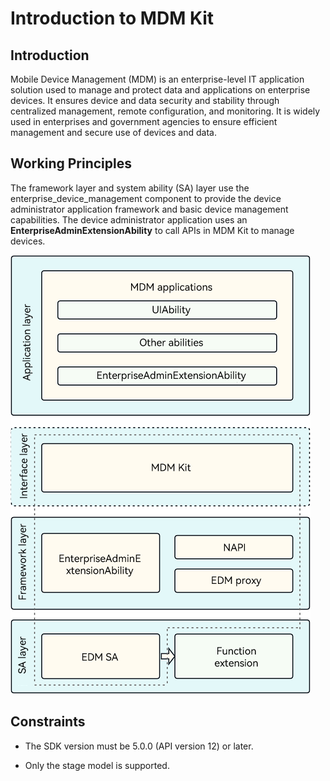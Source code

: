 # Introduction to MDM Kit

## Introduction

Mobile Device Management (MDM) is an enterprise-level IT application solution used to manage and protect data and applications on enterprise devices. It ensures device and data security and stability through centralized management, remote configuration, and monitoring. It is widely used in enterprises and government agencies to ensure efficient management and secure use of devices and data.

## Working Principles

<!--RP1-->

The framework layer and system ability (SA) layer use the enterprise_device_management component to provide the device administrator application framework and basic device management capabilities. The device administrator application uses an **EnterpriseAdminExtensionAbility** to call APIs in MDM Kit to manage devices.

<!--RP1End-->

![intro_arch.png](./figures/intro_arch.png)


## Constraints

- The SDK version must be 5.0.0 (API version 12) or later.

- Only the stage model is supported.

<!--RP3--><!--RP3End-->
